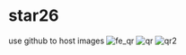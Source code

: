 # star26
use github to host images
![fe_qr](https://user-images.githubusercontent.com/65909339/82832444-b715b880-9ed8-11ea-8cbb-f9dc78edb7d8.jpg)
![qr](https://user-images.githubusercontent.com/65909339/82832673-65b9f900-9ed9-11ea-9b18-5f1db5fdba32.PNG)
![qr2](https://user-images.githubusercontent.com/65909339/82834700-7e2d1200-9edf-11ea-9359-4b5bd874be56.PNG)
